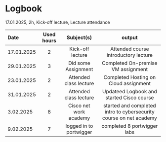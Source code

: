 # Logbook

17.01.2025, 2h, Kick-off lecture, Lecture attendance

| Date  | Used hours | Subject(s) |  output |
| :---         |     :---:      |     :---:      |     :---:      |
| 17.01.2025 | 2 | Kick-off lecture  | Attended course introductory lecture  |
| 29.01.2025 | 3 | Did some Assignment| Completed On-premise VM assignment  |
| 23.01.2025 | 2 | Attended class lecture | Completed Hosting on Cloud assignment  |
| 31.01.2025 | 2 | Attended class lecture | Updateed Logbook and started Cisco course |
| 3.02.2025 | 8 | Cisco net work academy | started and completed intro to cybersecurity course on net academy|
| 9.02.2025 | 7 | logged in to portwigger | completed 8 portwigger labs |
